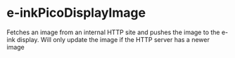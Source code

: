 # e-inkPicoDisplayImage
Fetches an image from an internal HTTP site and pushes the image to the e-ink display.  Will only update the image if the HTTP server has a newer image
